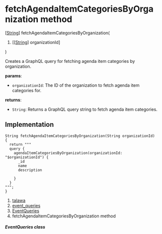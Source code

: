 
<div>

# fetchAgendaItemCategoriesByOrganization method

</div>


[[String](https://api.flutter.dev/flutter/dart-core/String-class.html)]
fetchAgendaItemCategoriesByOrganization(

1.  [[[String](https://api.flutter.dev/flutter/dart-core/String-class.html)]
    organizationId]

)



Creates a GraphQL query for fetching agenda item categories by
organization.

**params**:

-   `organizationId`: The ID of the organization to fetch agenda item
    categories for.

**returns**:

-   `String`: Returns a GraphQL query string to fetch agenda item
    categories.



## Implementation

``` language-dart
String fetchAgendaItemCategoriesByOrganization(String organizationId) {
  return """
  query {
    agendaItemCategoriesByOrganization(organizationId: "$organizationId") {
      _id
      name
      description

    }
  }
""";
}
```







1.  [talawa](../../index.html)
2.  [event_queries](../../utils_event_queries/)
3.  [EventQueries](../../utils_event_queries/EventQueries-class.html)
4.  fetchAgendaItemCategoriesByOrganization method

##### EventQueries class







